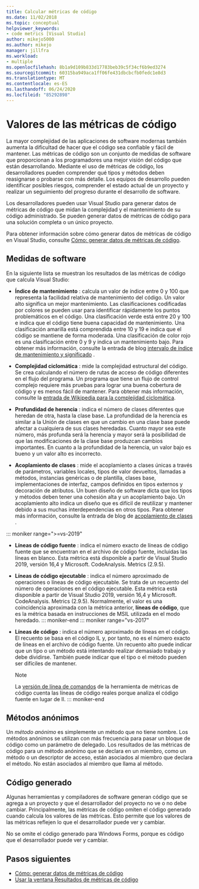 ```yaml
---
title: Calcular métricas de código
ms.date: 11/02/2018
ms.topic: conceptual
helpviewer_keywords:
- code metrics [Visual Studio]
author: mikejo5000
ms.author: mikejo
manager: jillfra
ms.workload:
- multiple
ms.openlocfilehash: 8b1a9d109b833d17783beb39c5f34cf6b9ed3274
ms.sourcegitcommit: 60315ba949aca1ff06fe431dbcbcfb0fedc1e8d3
ms.translationtype: MT
ms.contentlocale: es-ES
ms.lasthandoff: 06/24/2020
ms.locfileid: "85292898"
---
```

# <a name="code-metrics-values"></a>Valores de las métricas de código

La mayor complejidad de las aplicaciones de software modernas también aumenta la dificultad de hacer que el código sea confiable y fácil de mantener. Las métricas de código son un conjunto de medidas de software que proporcionan a los programadores una mejor visión del código que están desarrollando. Mediante el uso de métricas de código, los desarrolladores pueden comprender qué tipos y métodos deben reasignarse o probarse con más detalle. Los equipos de desarrollo pueden identificar posibles riesgos, comprender el estado actual de un proyecto y realizar un seguimiento del progreso durante el desarrollo de software.

Los desarrolladores pueden usar Visual Studio para generar datos de métricas de código que midan la complejidad y el mantenimiento de su código administrado. Se pueden generar datos de métricas de código para una solución completa o un único proyecto.

Para obtener información sobre cómo generar datos de métricas de código en Visual Studio, consulte [Cómo: generar datos de métricas de código](../code-quality/how-to-generate-code-metrics-data.md).

## <a name="software-measurements"></a>Medidas de software

En la siguiente lista se muestran los resultados de las métricas de código que calcula Visual Studio:

- **Índice de mantenimiento** : calcula un valor de índice entre 0 y 100 que representa la facilidad relativa de mantenimiento del código. Un valor alto significa un mejor mantenimiento. Las clasificaciones codificadas por colores se pueden usar para identificar rápidamente los puntos problemáticos en el código. Una clasificación verde está entre 20 y 100 e indica que el código tiene buena capacidad de mantenimiento. Una clasificación amarilla está comprendida entre 10 y 19 e indica que el código se mantiene de forma moderada. Una clasificación de color rojo es una clasificación entre 0 y 9 y indica un mantenimiento bajo. Para obtener más información, consulte la entrada de blog [intervalo de índice de mantenimiento y significado](https://blogs.msdn.microsoft.com/codeanalysis/2007/11/20/maintainability-index-range-and-meaning/) .

- **Complejidad ciclomática** : mide la complejidad estructural del código. Se crea calculando el número de rutas de acceso de código diferentes en el flujo del programa. Un programa que tiene un flujo de control complejo requiere más pruebas para lograr una buena cobertura de código y es menos fácil de mantener. Para obtener más información, consulte la [entrada de Wikipedia para la complejidad ciclomática](https://wikipedia.org/wiki/Cyclomatic_complexity).

- **Profundidad de herencia** : indica el número de clases diferentes que heredan de otra, hasta la clase base. La profundidad de la herencia es similar a la Unión de clases en que un cambio en una clase base puede afectar a cualquiera de sus clases heredadas. Cuanto mayor sea este número, más profunda será la herencia y mayor será la posibilidad de que las modificaciones de la clase base produzcan cambios importantes. En cuanto a la profundidad de la herencia, un valor bajo es bueno y un valor alto es incorrecto.

- **Acoplamiento de clases** : mide el acoplamiento a clases únicas a través de parámetros, variables locales, tipos de valor devueltos, llamadas a métodos, instancias genéricas o de plantilla, clases base, implementaciones de interfaz, campos definidos en tipos externos y decoración de atributos. Un buen diseño de software dicta que los tipos y métodos deben tener una cohesión alta y un acoplamiento bajo. Un acoplamiento alto indica un diseño que es difícil de reutilizar y mantener debido a sus muchas interdependencias en otros tipos. Para obtener más información, consulte la entrada de blog de [acoplamiento de clases](https://blogs.msdn.microsoft.com/zainnab/2011/05/25/code-metrics-class-coupling/) .

::: moniker range=">=vs-2019"

- **Líneas de código fuente** : indica el número exacto de líneas de código fuente que se encuentran en el archivo de código fuente, incluidas las líneas en blanco. Esta métrica está disponible a partir de Visual Studio 2019, versión 16,4 y Microsoft. CodeAnalysis. Metrics (2.9.5).

- **Líneas de código ejecutable** : indica el número aproximado de operaciones o líneas de código ejecutable. Se trata de un recuento del número de operaciones en el código ejecutable. Esta métrica está disponible a partir de Visual Studio 2019, versión 16,4 y Microsoft. CodeAnalysis. Metrics (2.9.5). Normalmente, el valor es una coincidencia aproximada con la métrica anterior, **líneas de código**, que es la métrica basada en instrucciones de MSIL utilizada en el modo heredado.
::: moniker-end
::: moniker range="vs-2017"

- **Líneas de código** : indica el número aproximado de líneas en el código. El recuento se basa en el código IL y, por tanto, no es el número exacto de líneas en el archivo de código fuente. Un recuento alto puede indicar que un tipo o un método está intentando realizar demasiado trabajo y debe dividirse. También puede indicar que el tipo o el método pueden ser difíciles de mantener.

   > [!NOTE]
   > La [versión de línea de comandos](../code-quality/how-to-generate-code-metrics-data.md#command-line-code-metrics) de la herramienta de métricas de código cuenta las líneas de código reales porque analiza el código fuente en lugar de Il.
::: moniker-end

## <a name="anonymous-methods"></a>Métodos anónimos

Un *método anónimo* es simplemente un método que no tiene nombre. Los métodos anónimos se utilizan con más frecuencia para pasar un bloque de código como un parámetro de delegado. Los resultados de las métricas de código para un método anónimo que se declara en un miembro, como un método o un descriptor de acceso, están asociados al miembro que declara el método. No están asociados al miembro que llama al método.

## <a name="generated-code"></a>Código generado

Algunas herramientas y compiladores de software generan código que se agrega a un proyecto y que el desarrollador del proyecto no ve o no debe cambiar. Principalmente, las métricas de código omiten el código generado cuando calcula los valores de las métricas. Esto permite que los valores de las métricas reflejen lo que el desarrollador puede ver y cambiar.

No se omite el código generado para Windows Forms, porque es código que el desarrollador puede ver y cambiar.

## <a name="next-steps"></a>Pasos siguientes

- [Cómo: generar datos de métricas de código](../code-quality/how-to-generate-code-metrics-data.md)
- [Usar la ventana Resultados de métricas de código](../code-quality/working-with-code-metrics-data.md)
